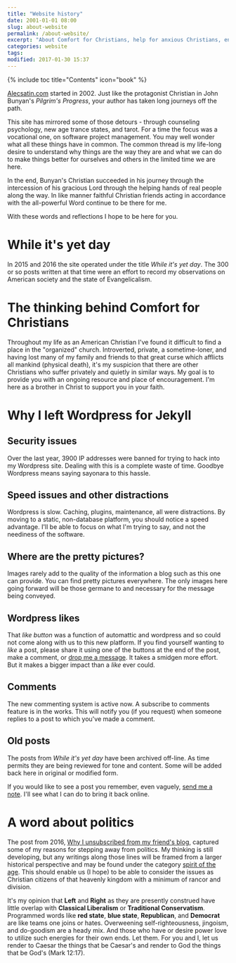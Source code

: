 ```yaml
---
title: "Website history"
date: 2001-01-01 08:00
slug: about-website
permalink: /about-website/
excerpt: "About Comfort for Christians, help for anxious Christians, encouragement, resources, writings on faith"
categories: website
tags:
modified: 2017-01-30 15:37
---
```

{% include toc title="Contents" icon="book" %}

[Alecsatin.com](http://www.alecsatin.com) started in 2002.  Just like the protagonist Christian in John Bunyan's *Pilgrim's Progress*, your author has taken long journeys off the path.

This site has mirrored some of those detours - through counseling psychology, new age trance states, and tarot.  For a time the focus was a vocational one, on software project management.  You may well wonder what all these things have in common.  The common thread is my life-long desire to understand why things are the way they are and what we can do to make things better for ourselves and others in the limited time we are here.

In the end, Bunyan's Christian succeeded in his journey through the intercession of his gracious Lord through the helping hands of real people along the way.  In like manner faithful Christian friends acting in accordance with the all-powerful Word continue to be there for me.  

With these words and reflections I hope to be here for you.

# While it's yet day

In 2015 and 2016 the site operated under the title *While it's yet day*.  The 300 or so posts written at that time were an effort to record my observations on American society and the state of Evangelicalism.  

# The thinking behind Comfort for Christians

Throughout my life as an American Christian I've found it difficult to find a place in the "organized" church.  Introverted, private, a sometime-loner, and having lost many of my family and friends to that great curse which afflicts all mankind (physical death), it's my suspicion that there are other Christians who suffer privately and quietly in similar ways.   My goal is to provide you with an ongoing resource and place of encouragement.  I'm here as a brother in Christ to support you in your faith.

# Why I left Wordpress for Jekyll

## Security issues
Over the last year, 3900 IP addresses were banned for trying to hack into my Wordpress site.  Dealing with this is a complete waste of time.  Goodbye Wordpress means saying sayonara to this hassle.

## Speed issues and other distractions
Wordpress is slow.  Caching, plugins, maintenance, all were distractions.  By moving to a static, non-database platform, you should notice a speed advantage.  I'll be able to focus on what I'm trying to say, and not the neediness of the software.

## Where are the pretty pictures?
Images rarely add to the quality of the information a blog such as this one can provide.  You can find pretty pictures everywhere.  The only images here going forward will be those germane to and necessary for the message being conveyed.

## Wordpress likes
That *like button* was a function of automattic and wordpress and so could not come along with us to this new platform.  If you find yourself wanting to *like* a post, please share it using one of the buttons at the end of the post, make a comment, or [drop me a message](/contact/).  It takes a smidgen more effort.  But it makes a bigger impact than a *like* ever could.

## Comments
The new commenting system is active now.  A subscribe to comments feature is in the works.  This will notify you (if you request) when someone replies to a post to which you've made a comment.

## Old posts
The posts from *While it's yet day* have been archived off-line.  As time permits they are being reviewed for tone and content.  Some will be added back here in original or modified form.

If you would like to see a post you remember, even vaguely, [send me a note](/contact/).  I'll see what I can do to bring it back online.

# A word about politics
The post from 2016, [Why I unsubscribed from my friend's blog](/memoirs/why-i-unsubscribed-from-my-friends-blog/), captured some of my reasons for stepping away from politics.  My thinking is still developing, but any writings along those lines will be framed from a larger historical perspective and may be found under the category [spirit of the age](/spirit-of-the-age/).  This should enable us (I hope) to be able to consider the issues as Christian citizens of that heavenly kingdom with a minimum of rancor and division.

It's my opinion that **Left** and **Right** as they are presently construed have little overlap with **Classical Liberalism** or **Traditional Conservatism**.  Programmed words like **red state**, **blue state**, **Republican**, and **Democrat** are like teams one joins or hates.  Overweening self-righteousness, jingoism, and do-goodism are a heady mix.  And those who have or desire power love to utilize such energies for their own ends.  Let them.  For you and I, let us render to Caesar the things that be Caesar's and render to God the things that be God's (Mark 12:17).

